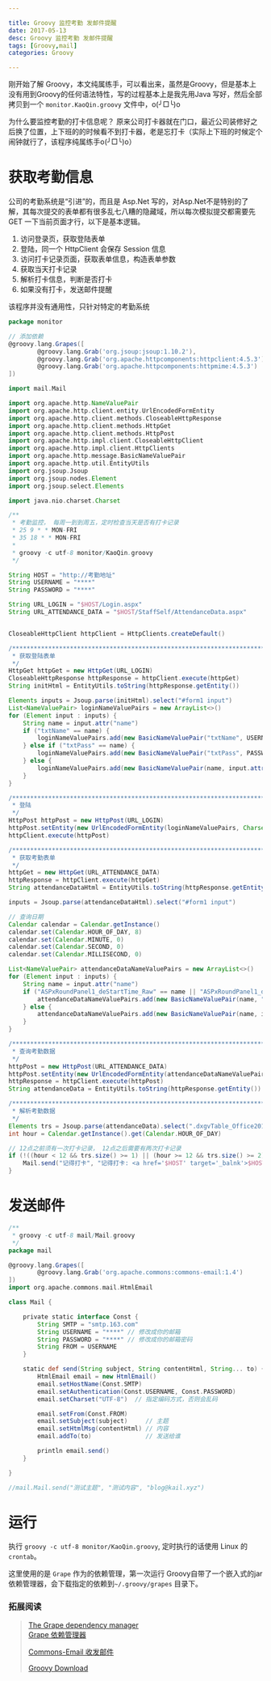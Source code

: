 ```yaml
---

title: Groovy 监控考勤 发邮件提醒
date: 2017-05-13
desc: Groovy 监控考勤 发邮件提醒
tags: [Groovy,mail]
categories: Groovy

---
```


刚开始了解 Groovy，本文纯属练手，可以看出来，虽然是Groovy，但是基本上没有用到Groovy的任何语法特性，写的过程基本上是我先用Java 写好，然后全部拷贝到一个 `monitor.KaoQin.groovy` 文件中，o(╯□╰)o

为什么要监控考勤的打卡信息呢？ 原来公司打卡器就在门口，最近公司装修好之后换了位置，上下班的的时候看不到打卡器，老是忘打卡（实际上下班的时候定个闹钟就行了，该程序纯属练手o(╯□╰)o）

<!--more-->

# 获取考勤信息

公司的考勤系统是“引进”的，而且是 Asp.Net 写的，对Asp.Net不是特别的了解，其每次提交的表单都有很多乱七八糟的隐藏域，所以每次模拟提交都需要先 GET 一下当前页面才行，以下是基本逻辑。

1. 访问登录页，获取登陆表单
2. 登陆，同一个 HttpClient 会保存 Session 信息
3. 访问打卡记录页面，获取表单信息，构造表单参数
4. 获取当天打卡记录
5. 解析打卡信息，判断是否打卡
6. 如果没有打卡，发送邮件提醒

该程序并没有通用性，只针对特定的考勤系统

``` Groovy
package monitor

// 添加依赖
@groovy.lang.Grapes([
        @groovy.lang.Grab('org.jsoup:jsoup:1.10.2'),
        @groovy.lang.Grab('org.apache.httpcomponents:httpclient:4.5.3'),
        @groovy.lang.Grab('org.apache.httpcomponents:httpmime:4.5.3')
])

import mail.Mail

import org.apache.http.NameValuePair
import org.apache.http.client.entity.UrlEncodedFormEntity
import org.apache.http.client.methods.CloseableHttpResponse
import org.apache.http.client.methods.HttpGet
import org.apache.http.client.methods.HttpPost
import org.apache.http.impl.client.CloseableHttpClient
import org.apache.http.impl.client.HttpClients
import org.apache.http.message.BasicNameValuePair
import org.apache.http.util.EntityUtils
import org.jsoup.Jsoup
import org.jsoup.nodes.Element
import org.jsoup.select.Elements

import java.nio.charset.Charset

/**
 * 考勤监控， 每周一到到周五，定时检查当天是否有打卡记录
 * 25 9 * * MON-FRI
 * 35 18 * * MON-FRI
 *
 * groovy -c utf-8 monitor/KaoQin.groovy
 */

String HOST = "http://考勤地址"
String USERNAME = "****"
String PASSWORD = "****"

String URL_LOGIN = "$HOST/Login.aspx"
String URL_ATTENDANCE_DATA = "$HOST/StaffSelf/AttendanceData.aspx"


CloseableHttpClient httpClient = HttpClients.createDefault()

/*******************************************************************************
 * 获取登陆表单
 */
HttpGet httpGet = new HttpGet(URL_LOGIN)
CloseableHttpResponse httpResponse = httpClient.execute(httpGet)
String initHtml = EntityUtils.toString(httpResponse.getEntity())

Elements inputs = Jsoup.parse(initHtml).select("#form1 input")
List<NameValuePair> loginNameValuePairs = new ArrayList<>()
for (Element input : inputs) {
    String name = input.attr("name")
    if ("txtName" == name) {
        loginNameValuePairs.add(new BasicNameValuePair("txtName", USERNAME))
    } else if ("txtPass" == name) {
        loginNameValuePairs.add(new BasicNameValuePair("txtPass", PASSWORD))
    } else {
        loginNameValuePairs.add(new BasicNameValuePair(name, input.attr("value")))
    }
}

/*******************************************************************************
 * 登陆
 */
HttpPost httpPost = new HttpPost(URL_LOGIN)
httpPost.setEntity(new UrlEncodedFormEntity(loginNameValuePairs, Charset.forName("UTF-8")))
httpClient.execute(httpPost)

/*******************************************************************************
 * 获取考勤表单
 */
httpGet = new HttpGet(URL_ATTENDANCE_DATA)
httpResponse = httpClient.execute(httpGet)
String attendanceDataHtml = EntityUtils.toString(httpResponse.getEntity())

inputs = Jsoup.parse(attendanceDataHtml).select("#form1 input")

// 查询日期
Calendar calendar = Calendar.getInstance()
calendar.set(Calendar.HOUR_OF_DAY, 8)
calendar.set(Calendar.MINUTE, 0)
calendar.set(Calendar.SECOND, 0)
calendar.set(Calendar.MILLISECOND, 0)

List<NameValuePair> attendanceDataNameValuePairs = new ArrayList<>()
for (Element input : inputs) {
    String name = input.attr("name")
    if ("ASPxRoundPanel1_deStartTime_Raw" == name || "ASPxRoundPanel1_deEndTime_Raw" == name) {
        attendanceDataNameValuePairs.add(new BasicNameValuePair(name, "" + calendar.getTimeInMillis()))
    } else {
        attendanceDataNameValuePairs.add(new BasicNameValuePair(name, input.attr("value")))
    }
}

/*******************************************************************************
 * 查询考勤数据
 */
httpPost = new HttpPost(URL_ATTENDANCE_DATA)
httpPost.setEntity(new UrlEncodedFormEntity(attendanceDataNameValuePairs, Charset.forName("UTF-8")))
httpResponse = httpClient.execute(httpPost)
String attendanceData = EntityUtils.toString(httpResponse.getEntity())

/*******************************************************************************
 * 解析考勤数据
 */
Elements trs = Jsoup.parse(attendanceData).select(".dxgvTable_Office2010Blue tr.dxgvDataRow_Office2010Blue")
int hour = Calendar.getInstance().get(Calendar.HOUR_OF_DAY)

// 12点之前须有一次打卡记录， 12点之后需要有两次打卡记录
if (!((hour < 12 && trs.size() >= 1) || (hour >= 12 && trs.size() >= 2))) {
    Mail.send("记得打卡", "记得打卡: <a href='$HOST' target='_balnk'>$HOST</a>", "ykb553@163.com")
}
```

# 发送邮件

``` Groovy
/**
 * groovy -c utf-8 mail/Mail.groovy
 */
package mail

@groovy.lang.Grapes([
        @groovy.lang.Grab('org.apache.commons:commons-email:1.4')
])
import org.apache.commons.mail.HtmlEmail

class Mail {

    private static interface Const {
        String SMTP = "smtp.163.com"
        String USERNAME = "****" // 修改成你的邮箱
        String PASSWORD = "****" // 修改成你的邮箱密码
        String FROM = USERNAME
    }

    static def send(String subject, String contentHtml, String... to) {
        HtmlEmail email = new HtmlEmail()
        email.setHostName(Const.SMTP)
        email.setAuthentication(Const.USERNAME, Const.PASSWORD)
        email.setCharset("UTF-8")  // 指定编码方式，否则会乱码

        email.setFrom(Const.FROM)
        email.setSubject(subject)     // 主题
        email.setHtmlMsg(contentHtml) // 内容
        email.addTo(to)               // 发送给谁

        println email.send()
    }

}

//mail.Mail.send("测试主题", "测试内容", "blog@kail.xyz")

```

# 运行

执行 `groovy -c utf-8 monitor/KaoQin.groovy`, 定时执行的话使用 Linux 的 `crontab`。

这里使用的是 `Grape` 作为的依赖管理，第一次运行 Groovy自带了一个嵌入式的jar依赖管理器，会下载指定的依赖到`~/.groovy/grapes` 目录下。

### 拓展阅读


>[The Grape dependency manager](http://www.groovy-lang.org/grape.html)  
>[Grape 依赖管理器](http://blog.csdn.net/u011054333/article/details/60478730)  
>
>[Commons-Email 收发邮件](http://www.oschina.net/translate/commons-email-userguide)  
>
>[Groovy Download](http://www.groovy-lang.org/download.html)